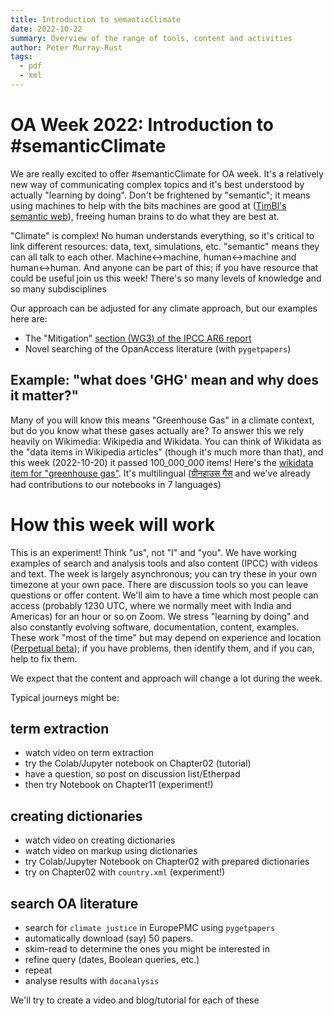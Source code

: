```yaml
---
title: Introduction to semanticClimate
date: 2022-10-22
summary: Overview of the range of tools, content and activities 
author: Peter Murray-Rust
tags:
  - pdf
  - xml
---
```


# OA Week 2022: Introduction to #semanticClimate

We are really excited to offer #semanticClimate for OA week. It's a relatively new way of communicating complex topics and 
it's best understood by actually "learning by doing". Don't be frightened by "semantic"; it means using machines to help
with the bits machines are good at ([TimBl's semantic web](https://en.wikipedia.org/wiki/Semantic_Web)), freeing human brains to do what they are best at. 

"Climate" is complex! No human understands everything, so it's critical to link different resources: data, text, simulations, etc. "semantic" means they can all talk to each other. Machine<->machine, human<->machine and human<->human. And anyone can be part of this; if you have resource that could be useful  join us this week! There's so many levels of knowledge and so many subdisciplines

Our approach can be adjusted for any climate approach, but our examples here are:
* The "Mitigation" [section (WG3) of the IPCC AR6 report](https://www.ipcc.ch/report/ar6/wg3/)
* Novel searching of the OpanAccess literature (with `pygetpapers`)

## Example: "what does 'GHG' mean and why does it matter?"
 
Many of you will know this means "Greenhouse Gas" in a climate context, but do you know what these gases actually are? 
To answer this we rely heavily on Wikimedia: Wikipedia and Wikidata. You can think of Wikidata as the "data items in Wikipedia articles" (though it's much more than that), and this week (2022-10-20) it passed 100_000_000 items! Here's the [wikidata item for "greenhouse gas"](https://www.wikidata.org/wiki/Q167336). It's multilingual ([ग्रीनहाउस गैस](https://hi.wikipedia.org/wiki/%E0%A4%97%E0%A5%8D%E0%A4%B0%E0%A5%80%E0%A4%A8%E0%A4%B9%E0%A4%BE%E0%A4%89%E0%A4%B8_%E0%A4%97%E0%A5%88%E0%A4%B8) and we've already had contributions to our notebooks in 7 languages)

# How this week will work

This is an experiment! Think "us", not "I" and "you". We have working examples of search and analysis tools and also content (IPCC) with videos and text. The week is largely asynchronous; you can try these in your own timezone at your own pace. There are discussion tools so you can leave questions or offer content. We'll aim to have a time which most people can access (probably 1230 UTC, where we normally meet with India and Americas) for an hour or so on Zoom. We stress "learning by doing" and also constantly evolving software, documentation, content, examples. These work "most of the time" but may depend on experience and location ([Perpetual beta](https://en.wikipedia.org/wiki/Perpetual_beta)); if you have problems, then identify them, and if you can, help to fix them.

We expect that the content and approach will change a lot during the week. 

Typical journeys might be:

## term extraction

* watch video on term extraction
* try the Colab/Jupyter notebook on Chapter02 (tutorial)
* have a question, so post on discussion list/Etherpad
* then try Notebook on Chapter11 (experiment!)

## creating dictionaries

* watch video on creating dictionaries
* watch video on markup using dictionaries
* try Colab/Jupyter Notebook on Chapter02 with prepared dictionaries
* try on Chapter02 with `country.xml` (experiment!)

## search OA literature

* search for `climate justice` in EuropePMC using `pygetpapers`
* automatically download (say) 50 papers. 
* skim-read  to determine the ones you might be interested in
* refine query (dates, Boolean queries, etc.)
* repeat
* analyse results with `docanalysis`

We'll try to create a video and blog/tutorial for each of these

